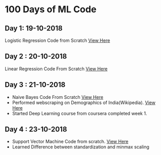 # 100 Days of ML Code

## Day 1: 19-10-2018
Logistic Regression Code from Scratch  [View Here](https://github.com/pooja2512/100Days-ofMLCode/blob/master/Logistic-Regression/Logistic%20Regression%20from%20Scratch.ipynb)

## Day 2 : 20-10-2018
Linear Regression Code From Scratch [View Here](https://github.com/pooja2512/100Days-ofMLCode/blob/master/Linear%20Regression/Linear%20Regression.ipynb)

## Day 3 : 21-10-2018
- Naive Bayes Code From Scratch [View Here](https://github.com/pooja2512/100DaysofMLCode/blob/master/Naive%20Bayes.ipynb)
- Performed webscraping on Demographics of India(Wikipedia). [View Here](https://github.com/pooja2512/Web-Scraping/blob/master/Demographics%20of%20India%20Web%20Scraping.ipynb)
- Started Deep Learning course from coursera completed week 1.

## Day 4 : 23-10-2018
- Support Vector Machine Code from scratch. [View Here](https://github.com/pooja2512/100DaysofMLCode/blob/master/Support%20Vector%20Machine.ipynb)
- Learned Difference between standardization and minmax scaling
